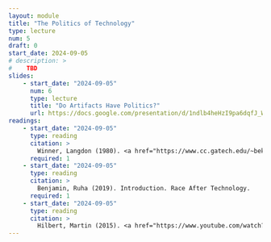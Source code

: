 ```yaml
---
layout: module
title: "The Politics of Technology"
type: lecture
num: 5
draft: 0
start_date: 2024-09-05
# description: >
#    TBD
slides: 
    - start_date: "2024-09-05"
      num: 6
      type: lecture
      title: "Do Artifacts Have Politics?"
      url: https://docs.google.com/presentation/d/1ndlb4heHzI9pa6dqfJ_WC1awHNd-5Q3f/edit?usp=sharing&ouid=113376576186080604800&rtpof=true&sd=true
readings: 
    - start_date: "2024-09-05"
      type: reading
      citation: >
        Winner, Langdon (1980). <a href="https://www.cc.gatech.edu/~beki/cs4001/Winner.pdf" target="_blank">Do Artifacts Have Politics?</a> Daedalus.
      required: 1
    - start_date: "2024-09-05"
      type: reading
      citation: >
        Benjamin, Ruha (2019). Introduction. Race After Technology.
      required: 1
    - start_date: "2024-09-05"
      type: reading
      citation: >
        Hilbert, Martin (2015). <a href="https://www.youtube.com/watch?v=4i9vIj5-rxk" target="_blank">Technological Determinism & Social Construction of Technology</a>.
---
```


